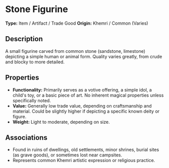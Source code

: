 # Stone Figurine

**Type:** Item / Artifact / Trade Good
**Origin:** Khemri / Common (Varies)

## Description
A small figurine carved from common stone (sandstone, limestone) depicting a simple human or animal form. Quality varies greatly, from crude and blocky to more detailed.

## Properties
*   **Functionality:** Primarily serves as a votive offering, a simple idol, a child's toy, or a basic piece of art. No inherent magical properties unless specifically noted.
*   **Value:** Generally low trade value, depending on craftsmanship and material. Could be slightly higher if depicting a specific known deity or figure.
*   **Weight:** Light to moderate, depending on size.

## Associations
*   Found in ruins of dwellings, old settlements, minor shrines, burial sites (as grave goods), or sometimes lost near campsites.
*   Represents common Khemri artistic expression or religious practice. 